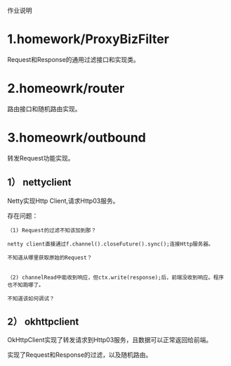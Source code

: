 
作业说明

# 1.homework/ProxyBizFilter

Request和Response的通用过滤接口和实现类。


# 2.homeowrk/router

路由接口和随机路由实现。


# 3.homeowrk/outbound
转发Request功能实现。

  ## 1） nettyclient

  Netty实现Http Client,请求Http03服务。

  存在问题：

    （1) Request的过滤不知该加到那？

    netty client直接通过f.channel().closeFuture().sync();连接Http服务器。

    不知道从哪里获取原始的Request？


    （2) channelRead中能收到响应，但ctx.write(response);后，前端没收到响应。程序也不知跑哪了。

    不知道该如何调试？


  ## 2） okhttpclient

  OkHttpClient实现了转发请求到Http03服务，且数据可以正常返回给前端。

  实现了Request和Response的过滤，以及随机路由。






